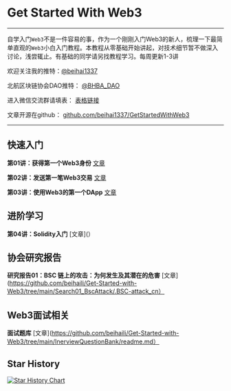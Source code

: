 # Get Started With Web3
---
自学入门`Web3`不是一件容易的事，作为一个刚刚入门Web3的新人，梳理一下最简单直观的`Web3`小白入门教程。本教程从零基础开始讲起，对技术细节暂不做深入讨论，浅尝辄止。有基础的同学请另找教程学习。每周更新1-3讲

欢迎关注我的推特：[@beihai1337](https://twitter.com/beihai1337)

北航区块链协会DAO推特： [@BHBA_DAO](https://twitter.com/BHBA_DAO)

进入微信交流群请填表： [表格链接](https://forms.gle/QMBwL6LwZyQew1tX8)

文章开源在github： [github.com/beihai1337/GetStartedWithWeb3](https://github.com/beihai1337/GetStartedWithWeb3)

----
## 快速入门

**第01讲：获得第一个Web3身份** [文章](https://github.com/beihaili/Get-Started-with-Web3/tree/main/01_FirstWeb3Identity/readme.md)

**第02讲：发送第一笔Web3交易** [文章](https://github.com/beihaili/Get-Started-with-Web3/tree/main/02_FirstWeb3Transaction/readme.md)

**第03讲：使用Web3的第一个DApp** [文章](https://github.com/beihaili/Get-Started-with-Web3/tree/main/03_FirstWeb3Dapp/readme.md)

## 进阶学习

**第04讲：Solidity入门** [文章](）

## 协会研究报告

**研究报告01：BSC 链上的攻击：为何发生及其潜在的危害** [文章](https://github.com/beihaili/Get-Started-with-Web3/tree/main/Search01_BscAttack/.BSC-attack_cn）

## Web3面试相关

**面试题库** [文章](https://github.com/beihaili/Get-Started-with-Web3/tree/main/InerviewQuestionBank/readme.md）

## Star History

[![Star History Chart](https://api.star-history.com/svg?repos=beihaili/Get-Started-with-Web3&type=Date)](https://star-history.com/#beihaili/Get-Started-with-Web3&Date)
